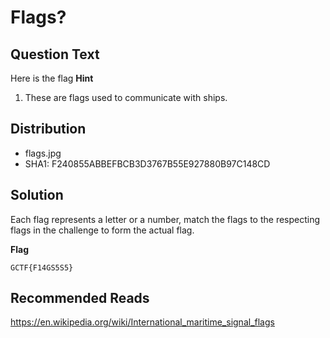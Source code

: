 # Flags?
## Question Text

Here is the flag
**Hint**
1. These are flags used to communicate with ships.
## Distribution
- flags.jpg
- SHA1: F240855ABBEFBCB3D3767B55E927880B97C148CD
## Solution
Each flag represents a letter or a number, match the flags to the respecting flags in the challenge
to form the actual flag.

**Flag**

`GCTF{F14GS5S5}`
## Recommended Reads
https://en.wikipedia.org/wiki/International_maritime_signal_flags
